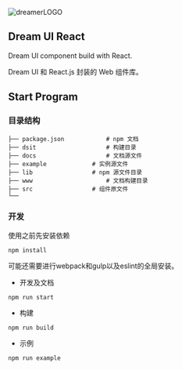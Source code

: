 ![dreamerLOGO](./dreamer.png)
## Dream UI React

Dream UI component build with React.

Dream UI 和 React.js 封装的 Web 组件库。



## Start Program

### 目录结构

```
├── package.json			# npm 文档
├── dsit					# 构建目录
├── docs					# 文档源文件
├── example				# 实例源文件
├── lib					# npm 源文件目录
├── www 					# 文档构建目录
├── src					# 组件原文件
└──
```

### 开发 

使用之前先安装依赖

```
npm install
```
可能还需要进行webpack和gulp以及eslint的全局安装。

- 开发及文档

```
npm run start
```

- 构建 

```
npm run build
```
- 示例

```
npm run example
```